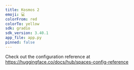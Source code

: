 ```yaml
---
title: Kosmos 2
emoji: 💻
colorFrom: red
colorTo: yellow
sdk: gradio
sdk_version: 3.40.1
app_file: app.py
pinned: false
---
```


Check out the configuration reference at https://huggingface.co/docs/hub/spaces-config-reference
